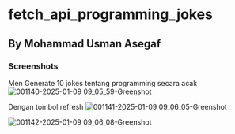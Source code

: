 # fetch_api_programming_jokes

## By Mohammad Usman Asegaf

### Screenshots

Men Generate 10 jokes tentang programming secara acak
![001140-2025-01-09 09_05_59-Greenshot](https://github.com/user-attachments/assets/0394d459-4611-43d0-ad05-643de5194bbb)

Dengan tombol refresh
![001141-2025-01-09 09_06_05-Greenshot](https://github.com/user-attachments/assets/cdefc0ec-3f82-4a23-a66e-4a5a9eaa8f8f)

![001142-2025-01-09 09_06_08-Greenshot](https://github.com/user-attachments/assets/126d9598-7b18-46a9-9e89-8157aef98256)
